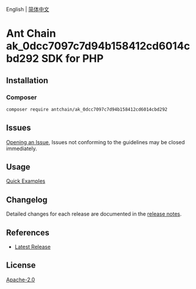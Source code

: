 English | [简体中文](README-CN.md)

# Ant Chain ak_0dcc7097c7d94b158412cd6014cbd292 SDK for PHP

## Installation

### Composer

```bash
composer require antchain/ak_0dcc7097c7d94b158412cd6014cbd292
```

## Issues

[Opening an Issue](https://github.com/alipay/antchain-openapi-prod-sdk/issues/new), Issues not conforming to the guidelines may be closed immediately.

## Usage

[Quick Examples](https://github.com/alipay/antchain-openapi-prod-sdk/blob/master/docs/0-Examples-EN.md#quick-examples)

## Changelog

Detailed changes for each release are documented in the [release notes](./ChangeLog.txt).

## References

* [Latest Release](https://github.com/antchain-openapi-sdk-php)

## License

[Apache-2.0](http://www.apache.org/licenses/LICENSE-2.0)

